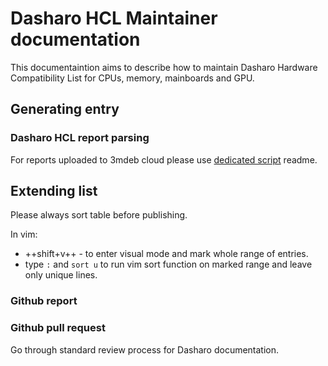 # Dasharo HCL Maintainer documentation

This documentaintion aims to describe how to maintain Dasharo Hardware
Compatibility List for CPUs, memory, mainboards and GPU.

## Generating entry

### Dasharo HCL report parsing

For reports uploaded to 3mdeb cloud please use [dedicated
script](https://github.com/Dasharo/dts-hw-conf-gen) readme.

## Extending list

Please always sort table before publishing.

In vim:

- ++shift+v++ - to enter visual mode and mark whole range of entries.
- type `:` and `sort u` to run vim sort function on marked range and leave only
  unique lines.

### Github report

<!--
Current template for adding HCL report over Github issue is way too complex.
Nobody will waste time doing that.
-->

### Github pull request

Go through standard review process for Dasharo documentation.
